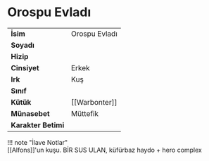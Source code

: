# Orospu Evladı   
|  |  |  
|---|---|  
| **İsim** | Orospu Evladı |  
| **Soyadı** |  |  
| **Hizip** |  |  
| **Cinsiyet** | Erkek |  
| **Irk** | Kuş |  
| **Sınıf** |  |  
| **Kütük** | [[Warbonter]] |  
| **Münasebet** | Müttefik |  
| **Karakter Betimi** |  |  
  
  
!!! note "İlave Notlar"  
	[[Alfons]]'un kuşu. BİR SUS ULAN, küfürbaz haydo + hero complex  
